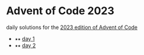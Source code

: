 # Advent of Code 2023

daily solutions for the [2023 edition of Advent of Code](https://adventofcode.com/2023)

- ⭑⭑ [day 1](/day-01/script.ts)
- ⭑⭑ [day 2](/day-02/script.ts)
